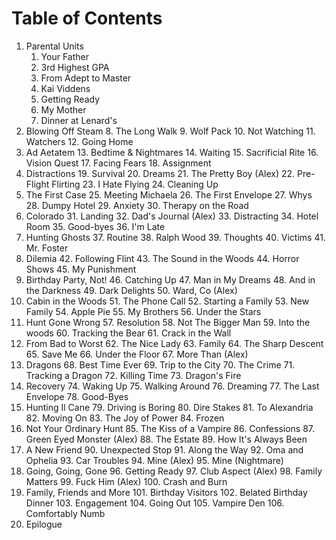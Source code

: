 # Table of Contents

1. Parental Units
	1. Your Father 
	2. 3rd Highest GPA
	3. From Adept to Master
	4. Kai Viddens
	5. Getting Ready
	6. My Mother
	7. Dinner at Lenard's
2. Blowing Off Steam
	8. The Long Walk
	9. Wolf Pack
	10. Not Watching
	11. Watchers
	12. Going Home
3. Ad Aetatem
	13. Bedtime & Nightmares
	14. Waiting
	15. Sacrificial Rite
	16. Vision Quest
	17. Facing Fears
	18. Assignment
4. Distractions
	19. Survival
	20. Dreams
	21. The Pretty Boy (Alex)
	22. Pre-Flight Flirting
	23. I Hate Flying
	24. Cleaning Up 
5. The First Case
	25. Meeting Michaela
	26. The First Envelope
	27. Whys
	28. Dumpy Hotel
	29. Anxiety
	30. Therapy on the Road 
6. Colorado
	31. Landing
	32. Dad's Journal (Alex)
	33. Distracting
	34. Hotel Room
	35. Good-byes
	36. I'm Late 
7. Hunting Ghosts
	37. Routine
	38. Ralph Wood
	39. Thoughts
	40. Victims
	41. Mr. Foster 
8. Dilemia
	42. Following Flint
	43. The Sound in the Woods
	44. Horror Shows
	45. My Punishment
9. Birthday Party, Not!
	46. Catching Up
	47. Man in My Dreams
	48. And in the Darkness
	49. Dark Delights
	50. Ward, Co (Alex) 
10. Cabin in the Woods
	51. The Phone Call
	52. Starting a Family
	53. New Family
	54. Apple Pie
	55. My Brothers
	56. Under the Stars
11. Hunt Gone Wrong
	57. Resolution
	58. Not The Bigger Man
	59. Into the woods
	60. Tracking the Bear
	61. Crack in the Wall
12. From Bad to Worst
	62. The Nice Lady
	63. Family
	64. The Sharp Descent
	65. Save Me
	66. Under the Floor
	67. More Than (Alex)
13. Dragons
	68. Best Time Ever
	69. Trip to the City
	70. The Crime
	71. Tracking a Dragon
	72. Killing Time
	73. Dragon's Fire
14. Recovery
	74. Waking Up
	75. Walking Around
	76. Dreaming
	77. The Last Envelope
	78. Good-Byes
15. Hunting Il Cane
	79. Driving is Boring
	80. Dire Stakes
	81. To Alexandria
	82. Moving On
	83. The Joy of Power
	84. Frozen
16. Not Your Ordinary Hunt
	85. The Kiss of a Vampire
	86. Confessions
	87. Green Eyed Monster (Alex)
	88. The Estate
	89. How It's Always Been
17. A New Friend
	90. Unexpected Stop
	91. Along the Way
	92. Oma and Ophelia
	93. Car Troubles
	94. Mine (Alex)
	95. Mine (Nightmare)
18. Going, Going, Gone
	96. Getting Ready
	97. Club Aspect (Alex)
	98. Family Matters
	99. Fuck Him (Alex)
	100. Crash and Burn
19. Family, Friends and  More
	101. Birthday Visitors
	102. Belated Birthday Dinner
	103. Engagement
	104.  Going Out
	105. Vampire Den
	106. Comfortably Numb
107. Epilogue
<!--stackedit_data:
eyJoaXN0b3J5IjpbMTM5MDY4Njg1MSw0NjM0OTc4MDQsLTM2MD
c1NzU5NSw4MjQzMjAwNzcsNTIwODE4NjQyLC05NDQzMzI2MzNd
fQ==
-->